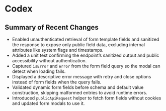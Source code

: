 # Codex

## Summary of Recent Changes

- Enabled unauthenticated retrieval of form template fields and sanitized the response to expose only public field data, excluding internal attributes like system flags and timestamps.
- Added a unit test confirming the endpoint’s sanitized output and public accessibility without authentication.
- Captured `isError` and `error` from the form field query so the modal can detect when loading fails.
- Displayed a descriptive error message with retry and close options instead of form fields when the query fails.
- Validated dynamic form fields before schema and default value construction, skipping malformed entries to avoid runtime errors.
- Introduced `publicApiRequest` helper to fetch form fields without cookies and updated form modals to use it.

